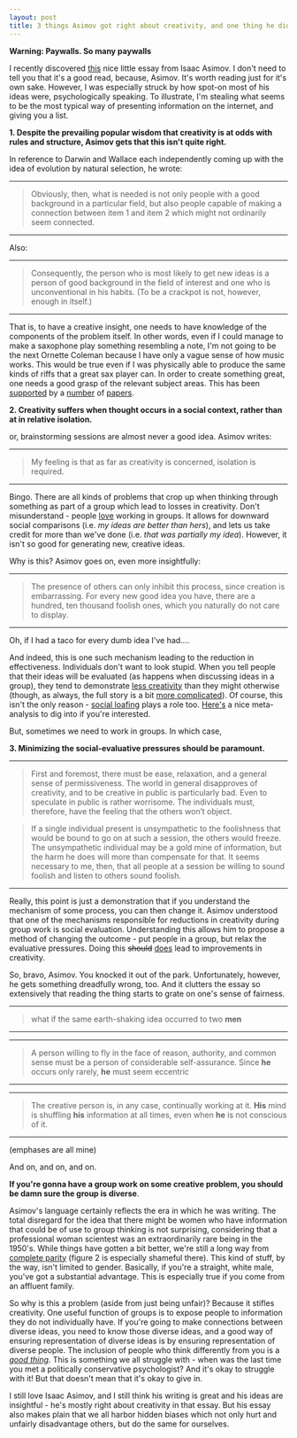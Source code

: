 ```yaml
---
layout: post
title: 3 things Asimov got right about creativity, and one thing he didn't
---
```

**Warning:  Paywalls.  So many paywalls**

I recently discovered [this](http://www.technologyreview.com/view/531911/isaac-asimov-mulls-how-do-people-get-new-ideas/) nice little essay from Isaac Asimov.  I don't need to tell you that it's a good read, because, Asimov.  It's worth reading just for it's own sake.  However, I was especially struck by how spot-on most of his ideas were, psychologically speaking.  To illustrate, I'm stealing what seems to be the most typical way of presenting information on the internet, and giving you a list.

**1.  Despite the prevailing popular wisdom that creativity is at odds with rules and structure, Asimov gets that this isn't quite right.**  

In reference to Darwin and Wallace each independently coming up with the idea of evolution by natural selection, he wrote:

------------------------
>Obviously, then, what is needed is not only people with a good background in a particular field, but also people capable of making a connection between item 1 and item 2 which might not ordinarily seem connected.

------------------------


Also:

------------------------
>Consequently, the person who is most likely to get new ideas is a person of good background in the field of interest and one who is unconventional in his habits. (To be a crackpot is not, however, enough in itself.)

------------------------

That is, to have a creative insight, one needs to have knowledge of the components of the problem itself.  In other words, even if I could manage to make a saxophone play something resembling a note, I'm not going to be the next Ornette Coleman because I have only a vague sense of how music works.  This would be true even if I was physically able to produce the same kinds of riffs that a great sax player can.  In order to create something great, one needs a good grasp of the relevant subject areas.  This has been [supported](http://www.tandfonline.com/doi/pdf/10.1207/S15326934CRJ1402_4#.VEfNVIvF8vk) by a [number](http://www.nbu.bg/cogs/events/2004/materials/Necka/creativity_and_knowledge.pdf) of [papers](http://www.psy.cmu.edu/faculty/klahr/kands9.pdf).

**2.  Creativity suffers when thought occurs in a social context, rather than at in relative isolation.**

or, brainstorming sessions are almost never a good idea.  Asimov writes:

------------------------
>My feeling is that as far as creativity is concerned, isolation is required. 

------------------------

Bingo.  There are all kinds of problems that crop up when thinking through something as part of a group which lead to losses in creativity.  Don't misunderstand - people [love](http://psp.sagepub.com/content/19/1/78.short) working in groups.  It allows for downward social comparisons (i.e. *my ideas are better than hers*), and lets us take credit for more than we've done (i.e. *that was partially my idea*). However, it isn't so good for generating new, creative ideas.

Why is this?  Asimov goes on, even more insightfully:

------------------------
>The presence of others can only inhibit this process, since creation is embarrassing. For every new good idea you have, there are a hundred, ten thousand foolish ones, which you naturally do not care to display.

------------------------

Oh, if I had a taco for every dumb idea I've had....

And indeed, this is one such mechanism leading to the reduction in effectiveness.  Individuals don't want to look stupid.  When you tell people that their ideas will be evaluated (as happens when discussing ideas in a group), they tend to demonstrate [less creativity](http://psycnet.apa.org/journals/psp/37/2/221/) than they might otherwise (though, as always, the full story is a bit [more complicated](http://www.sciencedirect.com/science/article/pii/S0749597800929182)).  Of course, this isn't the only reason - [social loafing](http://en.wikipedia.org/wiki/Social_loafing) plays a role too.  [Here's](http://www.tandfonline.com/doi/abs/10.1207/s15324834basp1201_1#.VEf-wovF8vk) a nice meta-analysis to dig into if you're interested.

But, sometimes we need to work in groups.  In which case,

**3.  Minimizing the social-evaluative pressures should be paramount.**

------------------------
>First and foremost, there must be ease, relaxation, and a general sense of permissiveness. The world in general disapproves of creativity, and to be creative in public is particularly bad. Even to speculate in public is rather worrisome. The individuals must, therefore, have the feeling that the others won’t object.

>If a single individual present is unsympathetic to the foolishness that would be bound to go on at such a session, the others would freeze. The unsympathetic individual may be a gold mine of information, but the harm he does will more than compensate for that. It seems necessary to me, then, that all people at a session be willing to sound foolish and listen to others sound foolish.

------------------------

Really, this point is just a demonstration that if you understand the mechanism of some process, you can then change it.  Asimov understood that one of the mechanisms responsible for reductions in creativity during group work is social evaluation.  Understanding this allows him to propose a method of changing the outcome - put people in a group, but relax the evaluative pressures.  Doing this ~~should~~ [does](http://www.sciencedirect.com/science/article/pii/S0749597800929182) lead to improvements in creativity.

So, bravo, Asimov.  You knocked it out of the park.  Unfortunately, however, he gets something dreadfully wrong, too.  And it clutters the essay so extensively that reading the thing starts to grate on one's sense of fairness.

------------------------
>what if the same earth-shaking idea occurred to two **men**

------------------------

------------------------
>A person willing to fly in the face of reason, authority, and common sense must be a person of considerable self-assurance. Since **he** occurs only rarely, **he** must seem eccentric

------------------------

------------------------
>The creative person is, in any case, continually working at it. **His** mind is shuffling **his** information at all times, even when **he** is not conscious of it. 

------------------------

(emphases are all mine)

And on, and on, and on.

**If you're gonna have a group work on some creative problem, you should be damn sure the group is diverse**.

Asimov's language certainly reflects the era in which he was writing.  The total disregard for the idea that there might be women who have information that could be of use to group thinking is not surprising, considering that a professional woman scientest was an extraordinarily rare being in the 1950's.  While things have gotten a bit better, we're still a long way from [complete parity](https://southwellchurches.nottingham.ac.uk/winset/documents/genderbiasesinresearchrecruitement.pdf) (figure 2 is especially shameful there).  This kind of stuff, by the way, isn't limited to gender.  Basically, if you're a straight, white male, you've got a substantial advantage.  This is especially true if you come from an affluent family.

So why is this a problem (aside from just being unfair)?  Because it stifles creativity.  One useful function of groups is to expose people to information they do not individually have.  If you're going to make connections between diverse ideas, you need to know those diverse ideas, and a good way of ensuring representation of diverse ideas is by ensuring representation of diverse people.  The inclusion of people who think differently from you is a [*good thing*](http://pss.sagepub.com/content/15/8/507.short).  This is something we all struggle with - when was the last time you met a politically conservative psychologist?  And it's okay to struggle with it!  But that doesn't mean that it's okay to give in.

I still love Isaac Asimov, and I still think his writing is great and his ideas are insightful - he's mostly right about creativity in that essay.  But his essay also makes plain that we all harbor hidden biases which not only hurt and unfairly disadvantage others, but do the same for ourselves.